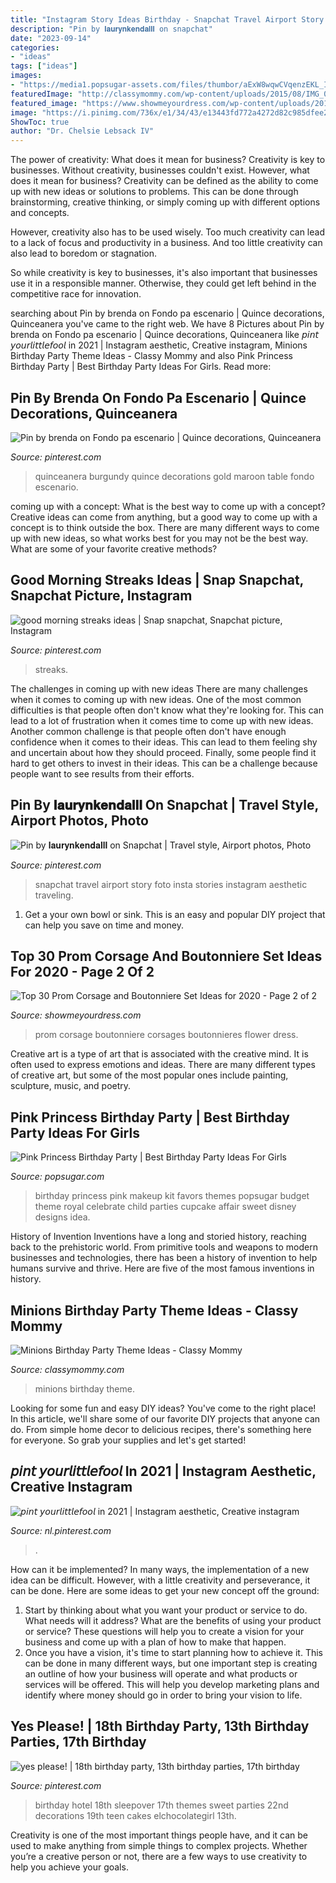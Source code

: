 ```yaml
---
title: "Instagram Story Ideas Birthday - Snapchat Travel Airport Story Foto Insta Stories Instagram Aesthetic Traveling"
description: "Pin by 𝐥𝐚𝐮𝐫𝐲𝐧𝐤𝐞𝐧𝐝𝐚𝐥𝐥𝐥 on snapchat"
date: "2023-09-14"
categories:
- "ideas"
tags: ["ideas"]
images:
- "https://media1.popsugar-assets.com/files/thumbor/aExW8wqwCVqenzEKL_IM1_EOsOs/fit-in/728xorig/filters:format_auto-!!-:strip_icc-!!-/2011/12/50/3/192/1922664/b8d8553cb2094dfe_princess1/i/Pink-Princess-Birthday-Party.jpg"
featuredImage: "http://classymommy.com/wp-content/uploads/2015/08/IMG_0338.jpg"
featured_image: "https://www.showmeyourdress.com/wp-content/uploads/2019/11/prom-corsage-and-boutonniere-set-ideas-26.jpg"
image: "https://i.pinimg.com/736x/e1/34/43/e13443fd772a4272d82c985dfee28ef3--nd-birthday-daughter-birthday.jpg"
ShowToc: true
author: "Dr. Chelsie Lebsack IV"
---
```



The power of creativity: What does it mean for business?
Creativity is key to businesses. Without creativity, businesses couldn't exist. However, what does it mean for business? 
Creativity can be defined as the ability to come up with new ideas or solutions to problems. This can be done through brainstorming, creative thinking, or simply coming up with different options and concepts. 

However, creativity also has to be used wisely. Too much creativity can lead to a lack of focus and productivity in a business. And too little creativity can also lead to boredom or stagnation. 

So while creativity is key to businesses, it's also important that businesses use it in a responsible manner. Otherwise, they could get left behind in the competitive race for innovation.

	

		
searching about Pin by brenda on Fondo pa escenario | Quince decorations, Quinceanera you've came to the right web. We have 8 Pictures about Pin by brenda on Fondo pa escenario | Quince decorations, Quinceanera like 𝘱𝘪𝘯𝘵 𝘺𝘰𝘶𝘳𝘭𝘪𝘵𝘵𝘭𝘦𝘧𝘰𝘰𝘭 in 2021 | Instagram aesthetic, Creative instagram, Minions Birthday Party Theme Ideas - Classy Mommy and also Pink Princess Birthday Party | Best Birthday Party Ideas For Girls. Read more:
		
    
## Pin By Brenda On Fondo Pa Escenario | Quince Decorations, Quinceanera

<img loading=lazy src="https://i.pinimg.com/736x/b9/9f/a7/b99fa7c7a058e17b1aa2da6ef1d32f3d.jpg" onerror="this.onerror=null;this.src='https://tse4.mm.bing.net/th?id=OIP.Dun-z7YDWH8S2FRx2ku6TgHaJ3&amp;pid=15.1';" alt="Pin by brenda on Fondo pa escenario | Quince decorations, Quinceanera">

_Source: pinterest.com_

>quinceanera burgundy quince decorations gold maroon table fondo escenario. 

	

coming up with a concept: What is the best way to come up with a concept?
Creative ideas can come from anything, but a good way to come up with a concept is to think outside the box. There are many different ways to come up with new ideas, so what works best for you may not be the best way. What are some of your favorite creative methods?

    
## Good Morning Streaks Ideas | Snap Snapchat, Snapchat Picture, Instagram

<img loading=lazy src="https://i.pinimg.com/736x/a0/40/ba/a040ba348beb96fb80582e3dd73aaa29.jpg" onerror="this.onerror=null;this.src='https://tse2.mm.bing.net/th?id=OIP.oPBDqbsnpUHOCxbFnHfurQHaNJ&amp;pid=15.1';" alt="good morning streaks ideas | Snap snapchat, Snapchat picture, Instagram">

_Source: pinterest.com_

>streaks. 

	

The challenges in coming up with new ideas
There are many challenges when it comes to coming up with new ideas. One of the most common difficulties is that people often don't know what they're looking for. This can lead to a lot of frustration when it comes time to come up with new ideas. Another common challenge is that people often don't have enough confidence when it comes to their ideas. This can lead to them feeling shy and uncertain about how they should proceed. Finally, some people find it hard to get others to invest in their ideas. This can be a challenge because people want to see results from their efforts.

    
## Pin By 𝐥𝐚𝐮𝐫𝐲𝐧𝐤𝐞𝐧𝐝𝐚𝐥𝐥𝐥 On Snapchat | Travel Style, Airport Photos, Photo

<img loading=lazy src="https://i.pinimg.com/736x/58/5d/28/585d28ff41aab962aa6baf872f753ca0.jpg" onerror="this.onerror=null;this.src='https://tse1.mm.bing.net/th?id=OIP.7XG2U08IT7-0tHS0rxzgxQHaLR&amp;pid=15.1';" alt="Pin by 𝐥𝐚𝐮𝐫𝐲𝐧𝐤𝐞𝐧𝐝𝐚𝐥𝐥𝐥 on Snapchat | Travel style, Airport photos, Photo">

_Source: pinterest.com_

>snapchat travel airport story foto insta stories instagram aesthetic traveling. 

	

1. Get a your own bowl or sink. This is an easy and popular DIY project that can help you save on time and money.

    
## Top 30 Prom Corsage And Boutonniere Set Ideas For 2020 - Page 2 Of 2

<img loading=lazy src="https://www.showmeyourdress.com/wp-content/uploads/2019/11/prom-corsage-and-boutonniere-set-ideas-26.jpg" onerror="this.onerror=null;this.src='https://tse2.mm.bing.net/th?id=OIP.LyIJcg6CHLAdukHS2_V1vgHaNK&amp;pid=15.1';" alt="Top 30 Prom Corsage and Boutonniere Set Ideas for 2020 - Page 2 of 2">

_Source: showmeyourdress.com_

>prom corsage boutonniere corsages boutonnieres flower dress. 

	

Creative art is a type of art that is associated with the creative mind. It is often used to express emotions and ideas. There are many different types of creative art, but some of the most popular ones include painting, sculpture, music, and poetry.

    
## Pink Princess Birthday Party | Best Birthday Party Ideas For Girls

<img loading=lazy src="https://media1.popsugar-assets.com/files/thumbor/aExW8wqwCVqenzEKL_IM1_EOsOs/fit-in/728xorig/filters:format_auto-!!-:strip_icc-!!-/2011/12/50/3/192/1922664/b8d8553cb2094dfe_princess1/i/Pink-Princess-Birthday-Party.jpg" onerror="this.onerror=null;this.src='https://tse4.mm.bing.net/th?id=OIP.SNAjV4vExbf0CAMjrsSAtAHaLH&amp;pid=15.1';" alt="Pink Princess Birthday Party | Best Birthday Party Ideas For Girls">

_Source: popsugar.com_

>birthday princess pink makeup kit favors themes popsugar budget theme royal celebrate child parties cupcake affair sweet disney designs idea. 

	

History of Invention
Inventions have a long and storied history, reaching back to the prehistoric world. From primitive tools and weapons to modern businesses and technologies, there has been a history of invention to help humans survive and thrive. Here are five of the most famous inventions in history.

    
## Minions Birthday Party Theme Ideas - Classy Mommy

<img loading=lazy src="http://classymommy.com/wp-content/uploads/2015/08/IMG_0338.jpg" onerror="this.onerror=null;this.src='https://tse4.mm.bing.net/th?id=OIP.h1rVCe32MWrHIlG6QhjfZgHaFj&amp;pid=15.1';" alt="Minions Birthday Party Theme Ideas - Classy Mommy">

_Source: classymommy.com_

>minions birthday theme. 

	

Looking for some fun and easy DIY ideas? You've come to the right place! In this article, we'll share some of our favorite DIY projects that anyone can do. From simple home decor to delicious recipes, there's something here for everyone. So grab your supplies and let's get started!

    
## 𝘱𝘪𝘯𝘵 𝘺𝘰𝘶𝘳𝘭𝘪𝘵𝘵𝘭𝘦𝘧𝘰𝘰𝘭 In 2021 | Instagram Aesthetic, Creative Instagram

<img loading=lazy src="https://i.pinimg.com/736x/35/ab/1c/35ab1cf99cfd4ba4dfdaf9bfdd6c6d6f.jpg" onerror="this.onerror=null;this.src='https://tse3.mm.bing.net/th?id=OIP.cMrh0YFf07ozwaFJghbRegHaNL&amp;pid=15.1';" alt="𝘱𝘪𝘯𝘵 𝘺𝘰𝘶𝘳𝘭𝘪𝘵𝘵𝘭𝘦𝘧𝘰𝘰𝘭 in 2021 | Instagram aesthetic, Creative instagram">

_Source: nl.pinterest.com_

>. 

	

How can it be implemented?
In many ways, the implementation of a new idea can be difficult. However, with a little creativity and perseverance, it can be done. Here are some ideas to get your new concept off the ground: 
1. Start by thinking about what you want your product or service to do. What needs will it address? What are the benefits of using your product or service? These questions will help you to create a vision for your business and come up with a plan of how to make that happen. 
2. Once you have a vision, it's time to start planning how to achieve it. This can be done in many different ways, but one important step is creating an outline of how your business will operate and what products or services will be offered. This will help you develop marketing plans and identify where money should go in order to bring your vision to life.

    
## Yes Please! | 18th Birthday Party, 13th Birthday Parties, 17th Birthday

<img loading=lazy src="https://i.pinimg.com/736x/e1/34/43/e13443fd772a4272d82c985dfee28ef3--nd-birthday-daughter-birthday.jpg" onerror="this.onerror=null;this.src='https://tse3.mm.bing.net/th?id=OIP.9SENn8VXC7H4AdGbPCLhqwHaNK&amp;pid=15.1';" alt="yes please! | 18th birthday party, 13th birthday parties, 17th birthday">

_Source: pinterest.com_

>birthday hotel 18th sleepover 17th themes sweet parties 22nd decorations 19th teen cakes elchocolategirl 13th. 

	

Creativity is one of the most important things people have, and it can be used to make anything from simple things to complex projects. Whether you’re a creative person or not, there are a few ways to use creativity to help you achieve your goals.


